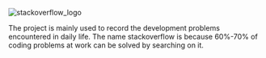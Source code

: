 ![stackoverflow_logo](https://user-images.githubusercontent.com/11745992/192953614-628e6dbc-47cc-4be0-a98a-bc3b2ba453f4.png)


The project is mainly used to record the development problems encountered in daily life. The name stackoverflow is because 60%-70% of coding problems at work can be solved by searching on it.
